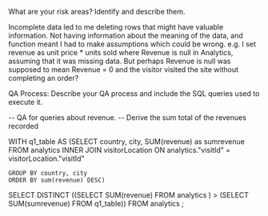 What are your risk areas? Identify and describe them.

Incomplete data led to me deleting rows that might have valuable information.
Not having information about the meaning of the data, and function meant I had to make assumptions which could be wrong. e.g. I set revenue as unit price * units sold where Revenue is null in Analytics, assuming that it was missing data. But perhaps Revenue is null was supposed to mean Revenue = 0 and the visitor visited the site without completing an order?



QA Process:
Describe your QA process and include the SQL queries used to execute it.

-- QA for queries about revenue.
-- Derive the sum total of the revenues recorded

WITH q1_table AS 
	(SELECT country, city, SUM(revenue) as sumrevenue
	FROM analytics
		INNER JOIN visitorLocation
		ON analytics."visitId" = visitorLocation."visitId"

	GROUP BY country, city
	ORDER BY sum(revenue) DESC)

SELECT 
	DISTINCT ((SELECT SUM(revenue) 
	FROM analytics )
	>
	(SELECT SUM(sumrevenue) 
	FROM q1_table))
FROM analytics
	;



